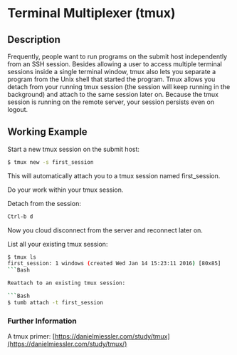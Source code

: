 # Terminal Multiplexer (tmux)

## Description

Frequently, people want to run programs on the submit host independently from an SSH session. Besides allowing a user to access multiple terminal sessions inside a single terminal window, tmux also lets you separate a program from the Unix shell that started the program. Tmux allows you detach from your running tmux session (the session will keep running in the background) and attach to the same session later on. Because the tmux session is running on the remote server, your session persists even on logout.

## Working Example

Start a new tmux session on the submit host:

```Bash
$ tmux new -s first_session
```

This will automatically attach you to a tmux session named first_session.

Do your work within your tmux session.

Detach from the session:

```Bash
Ctrl-b d
```

Now you cloud disconnect from the server and reconnect later on.

List all your existing tmux session:

```Bash
$ tmux ls
first_session: 1 windows (created Wed Jan 14 15:23:11 2016) [80x85]
```Bash

Reattach to an existing tmux session:

```Bash
$ tumb attach -t first_session
```

### Further Information

A tmux primer: [https://danielmiessler.com/study/tmux](https://danielmiessler.com/study/tmux/)

